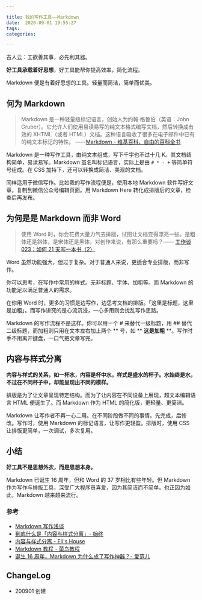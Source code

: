 ```yaml
---

title: 我的写作工具——Markdown
date:  2020-09-01 19:55:27
tags: 
categories: 

---
```


古人云：工欲善其事，必先利其器。

**好工具承载着好思想**，好工具能帮你提高效率，简化流程。

<!--more-->

Markdown 便是有着好思想的工具。轻量而简洁，简单而优美。

## 何为 Markdown

> Markdown 是一种轻量级标记语言，创始人为约翰·格鲁伯（英语：John Gruber）。它允许人们使用易读易写的纯文本格式编写文档，然后转换成有效的 XHTML（或者 HTML）文档。这种语言吸收了很多在电子邮件中已有的纯文本标记的特性。 ——[Markdown - 维基百科，自由的百科全书](https://zh.wikipedia.org/wiki/Markdown)

Markdown 是一种写作工具，由纯文本组成，写下千字也不过十几 K。其文档结构简单，易读易写。Markdown 虽名叫标记语言，实际上是由 `# * - +` 等简单符号组成。在 CSS 加持下，还可以转换成简洁、美观的文档。

同样适用于微信写作。比如我的写作流程便是，使用本地 Markdown 软件写好文章，复制到微信公众号编辑页面。用 Markdown Here 转化成排版后的文章，检查后再发布。

## 为何是是 Markdown 而非 Word

> 使用 Word 时，你会花费大量力气去排版，试图让文档变得漂亮一些。是粗体还是斜体，是宋体还是黑体，对创作来说，有那么重要吗？—— [工作谈 023：如何 21 天写一本书（2）](https://mp.weixin.qq.com/s/OS4eWn4G0dHlkW-GEF_4Jw)

Word 虽然功能强大，但过于复杂。对于普通人来说，更适合专业排版，而非写作。

你可以思考，在写作中常用的样式。无非标题、字体、加粗等。而 Markdown 的功能足以满足普通人的需求。

在你用 Word 时，更多的习惯是边写作，边思考文档的排版。「这里是标题，这里是加粗」。而写作讲究的是心流沉浸，一心多用则会扰乱写作思路。

Markdown 的写作流程不是这样。你可以用一个 \# 来替代一级标题，用 \## 替代二级标题，而加粗则只用在文本左右加上两个 ** 号，如 \*\* **这是加粗** \*\*。写作时手不用离开键盘，一口气把文章写完。

## 内容与样式分离

**内容与样式的关系，如一杯水，内容是杯中水，样式是盛水的杯子。水始终是水，不过在不同杯子中，却能呈现出不同的模样。**

排版是为了让文章呈现特定结构。而为了让内容在不同设备上展现，超文本编辑语言 HTML 便诞生了。而 Markdown 作为 HTML 的简化版，更轻量、更简洁。

Markdown 让写作者不再一心二用。在不同阶段做不同的事情。先完成，后修改。写作时，使用 Markdown 的标记语言，让写作更轻盈。排版时，使用 CSS 让排版更简单，一次调试，多次复用。

## 小结

**好工具不是思想外衣，而是思想本身。**

Markdown 已诞生 16 周年，但和 Word 的 37 岁相比有些年轻。但 Markdown 作为写作与排版工具，深受广大程序员喜爱，因为其简洁而不简单。也正因为如此，Markdown 越来越来流行。

### 参考
- [Markdown 写作浅谈](https://mp.weixin.qq.com/s/HsPZLl60vjbEKEbT2HHH7A)
- [到底什么是「内容与样式分离」- 始终](https://liam.page/2019/03/18/separation-of-content-and-presentation/)
- [内容与样式分离 - Eli's House](https://blog.eliyao.com/2016/01/09/%E5%86%85%E5%AE%B9%E4%B8%8E%E6%A0%B7%E5%BC%8F%E5%88%86%E7%A6%BB/)
- [Markdown 教程 - 菜鸟教程](https://www.runoob.com/markdown/md-tutorial.html)
- [诞生 16 周年，Markdown 为什么成了写作神器？- 爱范儿](https://www.ifanr.com/1318978)

## ChangeLog

- 200901 创建